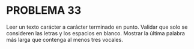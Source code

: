 # PROBLEMA 33

Leer un texto carácter a carácter terminado en punto. Validar que solo se consideren las letras y 
los espacios en blanco. Mostrar la última palabra más larga que contenga al menos tres 
vocales.